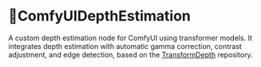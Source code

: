 # 📐ComfyUIDepthEstimation
A custom depth estimation node for ComfyUI using transformer models. 
It integrates depth estimation with automatic gamma correction, contrast adjustment, and edge detection, based on the [TransformDepth](https://github.com/Limbicnation/TransformDepth) repository.
